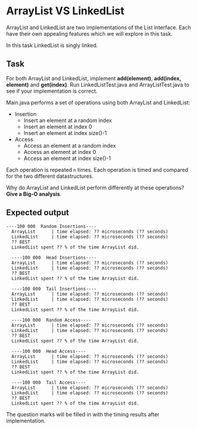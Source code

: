 # ArrayList VS LinkedList

ArrayList and LinkedList are two implementations of the List interface. 
Each have their own appealing features which we will explore in this task.

In this task LinkedList is singly linked.

## Task
For both ArrayList and LinkedList, implement **add(element)**, **add(index, element)** and **get(index)**.
Run LinkedListTest.java and ArrayListTest.java to see if your implementation is correct.

Main.java performs a set of operations using both ArrayList and LinkedList:
  * Insertion
    - Insert an element at a random index
    - Insert an element at index 0
    - Insert an element at index size()-1
  * Access
    - Access an element at a random index
    - Access an element at index 0
    - Access an element at index size()-1

Each operation is repeated ``n`` times. Each operation is timed and compared for the two different datastructures.

Why do ArrayList and LinkedList perform differently at these operations? **Give a Big-O analysis**.

## Expected output
```
----100 000  Random Insertions----
  ArrayList      | time elapsed: ?? microseconds (?? seconds)
  LinkedList     | time elapsed: ?? microseconds (?? seconds)
  ?? BEST
  LinkedList spent ?? % of the time ArrayList did.

  ----100 000  Head Insertions----
  ArrayList      | time elapsed: ?? microseconds (?? seconds)
  LinkedList     | time elapsed: ?? microseconds (?? seconds)
  ?? BEST
  LinkedList spent ?? % of the time ArrayList did.

  ----100 000  Tail Insertions----
  ArrayList      | time elapsed: ?? microseconds (?? seconds)
  LinkedList     | time elapsed: ?? microseconds (?? seconds)
  ?? BEST
  LinkedList spent ?? % of the time ArrayList did.

  ----100 000  Random Access----
  ArrayList      | time elapsed: ?? microseconds (?? seconds)
  LinkedList     | time elapsed: ?? microseconds (?? seconds)
  ?? BEST
  LinkedList spent ?? % of the time ArrayList did.

  ----100 000  Head Access----
  ArrayList      | time elapsed: ?? microseconds (?? seconds)
  LinkedList     | time elapsed: ?? microseconds (?? seconds)
  ?? BEST
  LinkedList spent ?? % of the time ArrayList did.

  ----100 000  Tail Access----
  ArrayList      | time elapsed: ?? microseconds (?? seconds)
  LinkedList     | time elapsed: ?? microseconds (?? seconds)
  ?? BEST
  LinkedList spent ?? % of the time ArrayList did.
  ```
The question marks will be filled in with the timing results after implementation.
